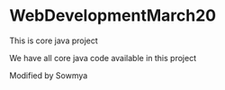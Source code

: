# WebDevelopmentMarch20
This is core java project

We have all core java code available in this project

Modified by Sowmya